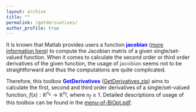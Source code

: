 ```yaml
---
layout: archive
title: ""   
permalink: /getderivatives/
author_profile: true
---
```

It is  known that Matlab provides users a function <span style="color:blue">**jacobian**</span> ([more information here](https://uk.mathworks.com/help/symbolic/jacobian.html)) to compute the Jacobian
matrix of a given single/set-valued function. When it comes to calculate the second order
or third order derivatives of the given function, the usage of <span style="color:grey">**jacobian**</span> seems not to be
straightforward and thus the computations are quite complicated.  

Therefore, this toolbox <span style="color:blue">**GetDerivatives**</span> ([GetDerivatives.zip](\files\GetDerivatives.zip)) aims to calculate the first, second and third order derivatives of a single/set-valued function, $f(x):\mathbb{R}^{n_x}\rightarrow \mathbb{R}^{n_f}$, where $n_f\geq1$.   Detailed descriptions of usage of this toolbox can be found in  the [menu-of-BiOpt.pdf](\files\menu-of-BiOpt.pdf).

